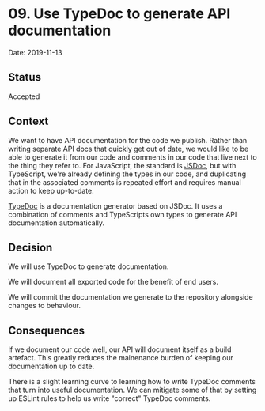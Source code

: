 # 09. Use TypeDoc to generate API documentation

Date: 2019-11-13

## Status

Accepted

## Context

We want to have API documentation for the code we publish. Rather than writing
separate API docs that quickly get out of date, we would like to be able to
generate it from our code and comments in our code that live next to the thing
they refer to. For JavaScript, the standard is [JSDoc](https://jsdoc.app/), but
with TypeScript, we're already defining the types in our code, and duplicating
that in the associated comments is repeated effort and requires manual action to
keep up-to-date.

[TypeDoc](https://typedoc.org/) is a documentation generator based on JSDoc. It
uses a combination of comments and TypeScripts own types to generate API
documentation automatically.

## Decision

We will use TypeDoc to generate documentation.

We will document all exported code for the benefit of end users.

We will commit the documentation we generate to the repository alongside changes
to behaviour.

## Consequences

If we document our code well, our API will document itself as a build artefact.
This greatly reduces the mainenance burden of keeping our documentation up to
date.

There is a slight learning curve to learning how to write TypeDoc comments that
turn into useful documentation. We can mitigate some of that by setting up
ESLint rules to help us write "correct" TypeDoc comments.
